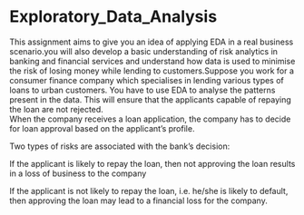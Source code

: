 # Exploratory_Data_Analysis
This assignment aims to give you an idea of applying EDA in a real business scenario.you will also develop a basic understanding of risk analytics in banking and financial services and understand how data is used to minimise the risk of losing money while lending to customers.Suppose you work for a consumer finance company which specialises in lending various types of loans to urban customers. You have to use EDA to analyse the patterns present in the data. This will ensure that the applicants capable of repaying the loan are not rejected.     
When the company receives a loan application, the company has to decide for loan approval based on the applicant’s profile. 

Two types of risks are associated with the bank’s decision:  

If the applicant is likely to repay the loan, then not approving the loan results in a loss of business to the company  

If the applicant is not likely to repay the loan, i.e. he/she is likely to default, then approving the loan may lead to a financial loss for the company.
